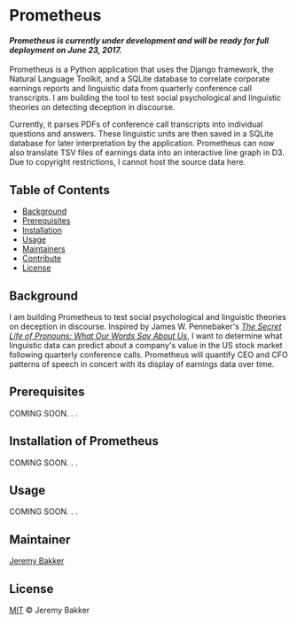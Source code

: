 # Prometheus

#### *Prometheus is currently under development and will be ready for full deployment on June 23, 2017.*

Prometheus is a Python application that uses the Django framework, the Natural Language Toolkit, and a SQLite database to correlate corporate earnings reports and linguistic data from quarterly conference call transcripts. I am building the tool to test social psychological and linguistic theories on detecting deception in discourse.

Currently, it parses PDFs of conference call transcripts into individual questions and answers. These linguistic units are then saved in a SQLite database for later interpretation by the application. Prometheus can now also translate TSV files of earnings data into an interactive line graph in D3. Due to copyright restrictions, I cannot host the source data here.

## Table of Contents

- [Background](#background)
- [Prerequisites](#prerequisites)
- [Installation](#installation)
- [Usage](#usage)
- [Maintainers](#maintainers)
- [Contribute](#contribute)
- [License](#license)

## Background

I am building Prometheus to test social psychological and linguistic theories on deception in discourse. Inspired by James W. Pennebaker's [_The Secret Life of Pronouns: What Our Words Say About Us_](https://www.amazon.com/Secret-Life-Pronouns-Words-About/dp/1608194965), I want to determine what linguistic data can predict about a company's value in the US stock market following quarterly conference calls. Prometheus will quantify CEO and CFO patterns of speech in concert with its display of earnings data over time.


## Prerequisites

COMING SOON. . .

## Installation of Prometheus

COMING SOON. . .

## Usage

COMING SOON. . .

## Maintainer

[Jeremy Bakker](https://github.com/JeremyBakker)

## License

[MIT](LICENSE) © Jeremy Bakker
